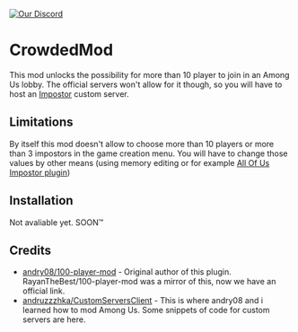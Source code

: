 [![Our Discord](https://img.shields.io/discord/787008412482797598?color=7289da&label=DISCORD&style=for-the-badge)](https://discord.gg/XEc7PdDTyn)
# CrowdedMod
This mod unlocks the possibility for more than 10 player to join in an Among Us lobby.
The official servers won't allow for it though, so you will have to host an [Impostor](https://github.com/Impostor/Impostor) custom server.


## Limitations
By itself this mod doesn't allow to choose more than 10 players or more than 3 impostors in the game creation menu.
You will have to change those values by other means (using memory editing or for example [All Of Us Impostor plugin](https://github.com/XtraCube/AllOfUsBot))

## Installation
Not avaliable yet. SOON™

## Credits
- [andry08/100-player-mod](https://github.com/andry08/100-player-mod) - Original author of this plugin. RayanTheBest/100-player-mod was a mirror of this, now we have an official link.
- [andruzzzhka/CustomServersClient](https://github.com/andruzzzhka/CustomServersClient) - This is where andry08 and i learned how to mod Among Us. Some snippets of code for custom servers are here.

